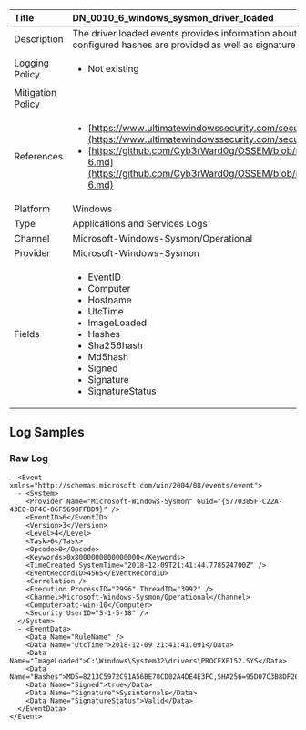 | Title             | DN_0010_6_windows_sysmon_driver_loaded                                                                                                      |
|:------------------|:-----------------------------------------------------------------------------------------------------------------|
| Description       | The driver loaded events provides information about a driver being loaded on  the system. The configured hashes are provided as well as signature  information                                                                                                |
| Logging Policy    | <ul><li> Not existing </li></ul> |
| Mitigation Policy | <ul></ul> |
| References     		| <ul><li>[https://www.ultimatewindowssecurity.com/securitylog/encyclopedia/event.aspx?eventid=90006](https://www.ultimatewindowssecurity.com/securitylog/encyclopedia/event.aspx?eventid=90006)</li><li>[https://github.com/Cyb3rWard0g/OSSEM/blob/master/data_dictionaries/windows/sysmon/event-6.md](https://github.com/Cyb3rWard0g/OSSEM/blob/master/data_dictionaries/windows/sysmon/event-6.md)</li></ul>                                  |
| Platform       		| Windows   |
| Type           		| Applications and Services Logs 		| 
| Channel        		| Microsoft-Windows-Sysmon/Operational    |
| Provider       		| Microsoft-Windows-Sysmon   |
| Fields         		| <ul><li>EventID</li><li>Computer</li><li>Hostname</li><li>UtcTime</li><li>ImageLoaded</li><li>Hashes</li><li>Sha256hash</li><li>Md5hash</li><li>Signed</li><li>Signature</li><li>SignatureStatus</li></ul>                                               |


## Log Samples

### Raw Log

```
- <Event xmlns="http://schemas.microsoft.com/win/2004/08/events/event">
  - <System>
    <Provider Name="Microsoft-Windows-Sysmon" Guid="{5770385F-C22A-43E0-BF4C-06F5698FFBD9}" /> 
    <EventID>6</EventID> 
    <Version>3</Version> 
    <Level>4</Level> 
    <Task>6</Task> 
    <Opcode>0</Opcode> 
    <Keywords>0x8000000000000000</Keywords> 
    <TimeCreated SystemTime="2018-12-09T21:41:44.778524700Z" /> 
    <EventRecordID>4565</EventRecordID> 
    <Correlation /> 
    <Execution ProcessID="2996" ThreadID="3992" /> 
    <Channel>Microsoft-Windows-Sysmon/Operational</Channel> 
    <Computer>atc-win-10</Computer> 
    <Security UserID="S-1-5-18" /> 
  </System>
  - <EventData>
    <Data Name="RuleName" /> 
    <Data Name="UtcTime">2018-12-09 21:41:41.091</Data> 
    <Data Name="ImageLoaded">C:\Windows\System32\drivers\PROCEXP152.SYS</Data> 
    <Data Name="Hashes">MD5=8213C5972C91A56BE78CD02A4DE4E3FC,SHA256=95D07C3B8DF26790AC43BB4259F65D1E90B03EA31D66F1B3961D85E21C5FF590</Data> 
    <Data Name="Signed">true</Data> 
    <Data Name="Signature">Sysinternals</Data> 
    <Data Name="SignatureStatus">Valid</Data> 
  </EventData>
</Event>

```




